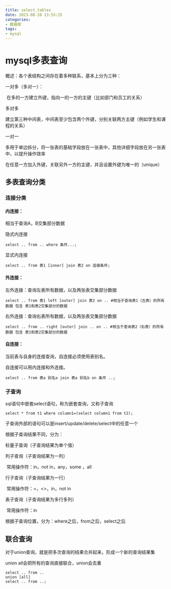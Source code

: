 ```yaml
---
title: select_tables
date: 2023-08-28 13:53:25
categories:
- 数据库
tags:
- mysql
---
```


# mysql多表查询

概述：各个表结构之间存在着多种联系，基本上分为三种：

一对多（多对一）：

​	在多的一方建立外键，指向一的一方的主键（比如部门和员工的关系）

多对多

​	建立第三种中间表，中间表至少包含两个外键，分别关联两方主键（例如学生和课程的关系）

一对一

​	多用于单边拆分，将一张表的基础字段放在一张表中，其他详细字段放在另一张表中，以提升操作效率

​	在任意一方加入外键，关联另外一方的主键，并且设置外键为唯一的（unique）

## 多表查询分类

### 连接分类

#### 内连接：

相当于查询A，B交集部分数据

隐式内连接

```mysql
select .. from .. where 条件...;
```

显式内连接

```
select .. from 表1 [inner] join 表2 on 连接条件;
```

#### 外连接：

左外连接：查询左表所有数据，以及两张表交集部分数据

```mysql
select .. from 表1 left [outer] join 表2 on .. #相当于查询表1（左表）的所有数据 包含 表1和表2交集部分的数据
```

右外连接：查询右表所有数据，以及两张表交集部分数据

```mysql
select .. from .. right [outer] join .. on .. #相当于查询表2（右表）的所有数据 包含 表1和表2交集部分的数据
```

#### 自连接：

当前表与自身的连接查询，自连接必须使用表别名。

自连接可以用内连接和外连接。

```mysql
select .. from 表a 别名a join 表a 别名b on 条件 ..;
```

### 子查询

sql语句中嵌套select语句，称为嵌套查询，又称子查询

```mysql
select * from t1 where column1=(select column1 from t2);
```

子查询外部的语句可以是insert/update/delete/select中的任意一个

根据子查询结果不同，分为：

标量子查询（子查询结果为单个值）

列子查询（子查询结果为一列）

​	常用操作符：in，not in，any，some ，all

行子查询（子查询结果为一行）

​	常用操作符：=，<>，in，not in

表子查询（子查询结果为多行多列）

​	常用操作符：in

根据子查询位置，分为：where之后，from之后，select之后

## 联合查询

对于union查询，就是把多次查询的结果合并起来，形成一个新的查询结果集

union all会把所有的查询直接联合，union会去重

```mysql
select .. from ..
union [all]
select .. from ..;
```


